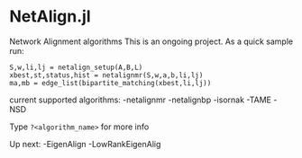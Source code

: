# NetAlign.jl
Network Alignment algorithms 
This is an ongoing project.
As a quick sample run:
```
S,w,li,lj = netalign_setup(A,B,L)
xbest,st,status,hist = netalignmr(S,w,a,b,li,lj)
ma,mb = edge_list(bipartite_matching(xbest,li,lj))
```
current supported algorithms:
-netalignmr
-netalignbp
-isornak
-TAME
-NSD

Type `?<algorithm_name>` for more info

Up next:
-EigenAlign
-LowRankEigenAlig
